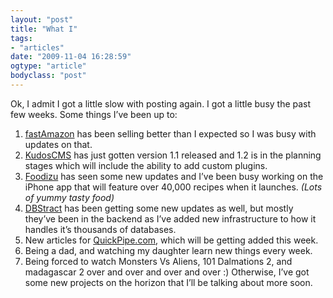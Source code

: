 ```yaml
---
layout: "post"
title: "What I"
tags: 
- "articles"
date: "2009-11-04 16:28:59"
ogtype: "article"
bodyclass: "post"
---
```


Ok, I admit I got a little slow with posting again. I got a little busy the past few weeks. Some things I’ve been up to:

1. [fastAmazon](http://themeforest.net/item/fastamazon/63770) has been selling better than I expected so I was busy with updates on that.
2. [KudosCMS](http://www.kudoscms.com/) has just gotten version 1.1 released and 1.2 is in the planning stages which will include the ability to add custom plugins.
3. [Foodizu](http://www.foodizu.com) has seen some new updates and I’ve been busy working on the iPhone app that will feature over 40,000 recipes when it launches. *(Lots of yummy tasty food)*
4. [DBStract](http://www.dbstract.com) has been getting some new updates as well, but mostly they’ve been in the backend as I’ve added new infrastructure to how it handles it’s thousands of databases.
5. New articles for [QuickPipe.com](http://www.quickpipe.com), which will be getting added this week.
6. Being a dad, and watching my daughter learn new things every week.
7. Being forced to watch Monsters Vs Aliens, 101 Dalmations 2, and madagascar 2 over and over and over and over :) Otherwise, I’ve got some new projects on the horizon that I’ll be talking about more soon.